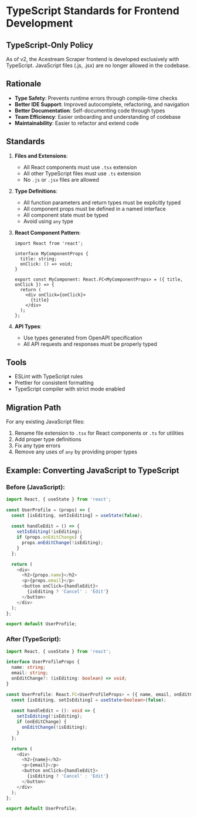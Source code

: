 # TypeScript Standards for Frontend Development

## TypeScript-Only Policy

As of v2, the Acestream Scraper frontend is developed exclusively with TypeScript. JavaScript files (.js, .jsx) are no longer allowed in the codebase.

## Rationale

- **Type Safety**: Prevents runtime errors through compile-time checks
- **Better IDE Support**: Improved autocomplete, refactoring, and navigation
- **Better Documentation**: Self-documenting code through types
- **Team Efficiency**: Easier onboarding and understanding of codebase
- **Maintainability**: Easier to refactor and extend code

## Standards

1. **Files and Extensions**:
   - All React components must use `.tsx` extension
   - All other TypeScript files must use `.ts` extension
   - No `.js` or `.jsx` files are allowed

2. **Type Definitions**:
   - All function parameters and return types must be explicitly typed
   - All component props must be defined in a named interface
   - All component state must be typed
   - Avoid using `any` type

3. **React Component Pattern**:
   ```tsx
   import React from 'react';
   
   interface MyComponentProps {
     title: string;
     onClick: () => void;
   }
   
   export const MyComponent: React.FC<MyComponentProps> = ({ title, onClick }) => {
     return (
       <div onClick={onClick}>
         {title}
       </div>
     );
   };
   ```

4. **API Types**:
   - Use types generated from OpenAPI specification
   - All API requests and responses must be properly typed

## Tools

- ESLint with TypeScript rules
- Prettier for consistent formatting
- TypeScript compiler with strict mode enabled

## Migration Path

For any existing JavaScript files:

1. Rename file extension to `.tsx` for React components or `.ts` for utilities
2. Add proper type definitions
3. Fix any type errors
4. Remove any uses of `any` by providing proper types

## Example: Converting JavaScript to TypeScript

### Before (JavaScript):

```javascript
import React, { useState } from 'react';

const UserProfile = (props) => {
  const [isEditing, setIsEditing] = useState(false);
  
  const handleEdit = () => {
    setIsEditing(!isEditing);
    if (props.onEditChange) {
      props.onEditChange(!isEditing);
    }
  };

  return (
    <div>
      <h2>{props.name}</h2>
      <p>{props.email}</p>
      <button onClick={handleEdit}>
        {isEditing ? 'Cancel' : 'Edit'}
      </button>
    </div>
  );
};

export default UserProfile;
```

### After (TypeScript):

```typescript
import React, { useState } from 'react';

interface UserProfileProps {
  name: string;
  email: string;
  onEditChange?: (isEditing: boolean) => void;
}

const UserProfile: React.FC<UserProfileProps> = ({ name, email, onEditChange }) => {
  const [isEditing, setIsEditing] = useState<boolean>(false);
  
  const handleEdit = (): void => {
    setIsEditing(!isEditing);
    if (onEditChange) {
      onEditChange(!isEditing);
    }
  };

  return (
    <div>
      <h2>{name}</h2>
      <p>{email}</p>
      <button onClick={handleEdit}>
        {isEditing ? 'Cancel' : 'Edit'}
      </button>
    </div>
  );
};

export default UserProfile;
```

